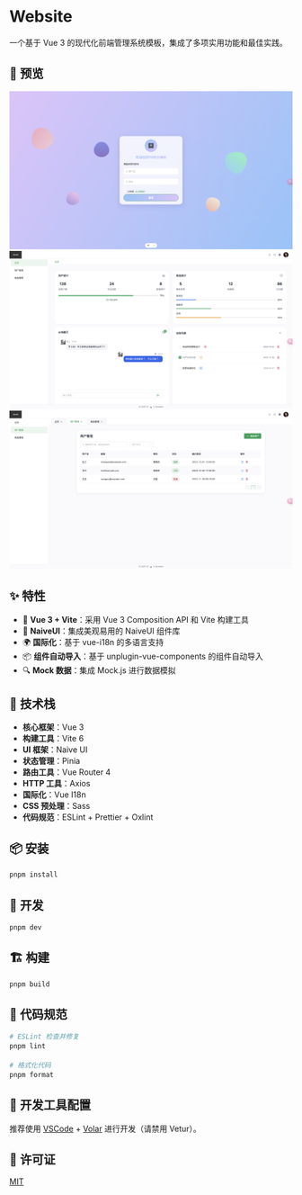 # Website

一个基于 Vue 3 的现代化前端管理系统模板，集成了多项实用功能和最佳实践。

## 📸 预览

![预览图1](/img1.jpg)
![预览图2](/img2.jpg)
![预览图3](/img3.jpg)

## ✨ 特性

- 🎯 **Vue 3 + Vite**：采用 Vue 3 Composition API 和 Vite 构建工具
- 🎨 **NaiveUI**：集成美观易用的 NaiveUI 组件库
- 🌍 **国际化**：基于 vue-i18n 的多语言支持 <!-- - 🎭 **主题配置**：灵活的主题配置功能 -->
- 📦 **组件自动导入**：基于 unplugin-vue-components 的组件自动导入
      <!-- - 📱 **响应式设计**：适配不同尺寸屏幕 -->
      <!-- - 🔐 **权限管理**：完善的权限控制系统 -->
- 🔍 **Mock 数据**：集成 Mock.js 进行数据模拟
      <!-- - 🧪 **测试工具**：集成 Vitest 单元测试和 Playwright E2E 测试 -->

## 🚀 技术栈

- **核心框架**：Vue 3
- **构建工具**：Vite 6
- **UI 框架**：Naive UI
- **状态管理**：Pinia
- **路由工具**：Vue Router 4
- **HTTP 工具**：Axios
- **国际化**：Vue I18n
- **CSS 预处理**：Sass
- **代码规范**：ESLint + Prettier + Oxlint
      <!-- - **单元测试**：Vitest -->
      <!-- - **E2E测试**：Playwright -->

## 📦 安装

```bash
pnpm install
```

## 🔧 开发

```bash
pnpm dev
```

## 🏗️ 构建

```bash
pnpm build
```

<!-- ## 🧪 测试

### 单元测试

```bash
pnpm test:unit
```

### E2E 测试

```bash
# 首次运行需要安装浏览器
npx playwright install

# 运行所有测试
pnpm test:e2e

# 仅在 Chromium 中运行测试
pnpm test:e2e --project=chromium

# 运行指定测试文件
pnpm test:e2e tests/example.spec.ts

# 调试模式运行测试
pnpm test:e2e --debug
``` -->

## 📝 代码规范

```bash
# ESLint 检查并修复
pnpm lint

# 格式化代码
pnpm format
```

## 🔧 开发工具配置

推荐使用 [VSCode](https://code.visualstudio.com/) +
[Volar](https://marketplace.visualstudio.com/items?itemName=Vue.volar) 进行开发（请禁用 Vetur）。

## 📄 许可证

[MIT](LICENSE)
